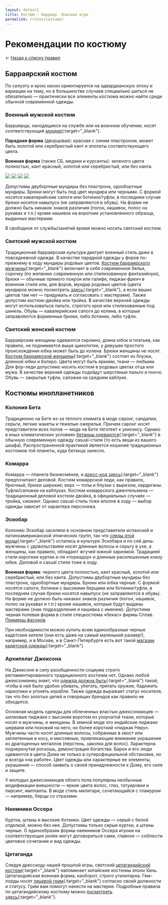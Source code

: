 ```yaml
---
layout: default
title: Костюм — Барраяр. Опасная игра
permalink: /rules/costume/
---
```


# Рекомендации по костюму

&larr; [Назад к списку правил](/rules/)

## Барраярский костюм
По силуэту и крою канон ориентируется на эдвардианскую эпоху и вариации на тему, но в большинстве случаев специально шиться не обязательно — практически все элементы костюма можно найти среди обычной современной одежды.

### Военный мужской костюм
Барраярцы, находящиеся на службе или на военном обучении, носят соответствующий [мундир](https://ru.pinterest.com/tachisis/barrayar-uniform/){:target="_blank"}.

__Парадная форма__ (дворцовая): красная с синим пластроном, может быть золотой или серебристый кант и эполеты соответствующего цвета.

__Военная форма__ (также СБ, медики и курсанты): зеленого цвета полностью, кант красный, золотой или серебристый, или без канта.

<a href="https://fotki.yandex.ru/next/users/s-prince/album/220592/view/1233064" target="_blank"><img src="https://img-fotki.yandex.ru/get/57797/73596289.d/0_12d0a8_ed1ef604_M.jpg" style="max-height:140px;" border="0"/></a> <a href="https://fotki.yandex.ru/next/users/s-prince/album/220592/view/1233066" target="_blank"><img src="https://img-fotki.yandex.ru/get/194503/73596289.d/0_12d0aa_c509d1fa_M.jpg" style="max-height:140px;" border="0"/></a> <a href="https://fotki.yandex.ru/next/users/s-prince/album/220592/view/1233067" target="_blank"><img src="https://img-fotki.yandex.ru/get/195559/73596289.d/0_12d0ab_7c17bedb_M.jpg" style="max-height:140px;" border="0"/></a> <a href="https://fotki.yandex.ru/next/users/s-prince/album/220592/view/1233068" target="_blank"><img src="https://img-fotki.yandex.ru/get/48807/73596289.d/0_12d0ac_fd30fd6a_M.jpg" style="max-height:140px;" border="0"/></a>

Допустимы двубортные мундиры без пластрона, однобортные мундиры. Брюки могут быть под цвет мундира или черными. С формой носятся кавалерийские сапоги или ботинки/туфли, в последнем случае брюки носятся навыпуск (не заправляются в обувь). На форме не должно быть никаких знаков различия (погон, нашивок, полос на рукавах и т.п.) кроме нашивок на воротник установленного образца, выданных мастерами.

В свободное от службы/занятий время можно носить светский костюм.

### Светский мужской костюм
Традиционная барраярская культура диктует военный стиль даже в повседневной одежде. В качестве парадной одежды у форов по-прежнему в ходу мундиры родовых цветов. [Костюм барраярского мужчины](http://www.pinterest.com/tachisis/vor-lords/){:target="_blank"} включает в себя современное белье, сорочку (по желанию современную или стилизованную фантазийную), брюки — обычные прямого покроя или галифе, пиджак-френч в военном стиле или, для форов, мундир родовых цветов (цвета мундиров можно посмотреть [здесь](https://docs.google.com/document/d/1vTeayHwDEkI4jJmVdeMq8qkcl9tdcR9RaqF1aSq4Mlk/edit?usp=sharing){:target="_blank"}, а если ваших цветов там нет — придумать и согласовать с мастерами). Также допустим костюм-двойка или тройка. В качестве верхней одежды могут использоваться пальто, строгого кроя или стилизованные под шинель. Обувь — кавалерийские сапоги до колена, в которые заправляются форменные брюки, либо ботинки, либо туфли.

### Светский женский костюм
Барраярские женщины одеваются скромно, длина юбок и платьев, как правило, не поднимается выше щиколотки, у девушек простого происхождения юбка может быть до колена. Брюки женщины не носят. [Костюм барраярской женщины](http://www.pinterest.com/tachisis/vor-ladies/){:target="_blank"} состоит из блузки, длинной юбки и болеро. Цвета могут быть яркими, ткани — любыми. Для фор-леди допустимо носить костюм в родовых цветах отца или мужа. В качестве верхней одежды подойдут шерстяные пальто и пончо. Обувь — закрытые туфли, сапожки на среднем каблуке.

## Костюмы инопланетников

### Колония Бета
Традиционно на Бете из-за теплого климата в моде саронг, сандалии, серьги, легкие жакеты и тяжелые ожерелья. Причем саронг носят представители всех полов — мода на Бете тяготеет к унисексу. Однако в иных климатических условиях [бетанцы одеваются](https://ru.pinterest.com/tachisis/barrayar-beta-colony/){:target="_blank"} в обычную современную одежду casual-стиля (то есть вещи из вашего шкафа). Распространенной практикой является ношение традиционных костюмов той планеты, куда бетанца занесло.

### Комарра
Комарра — планета бизнесменов, и [дресс-код здесь](https://ru.pinterest.com/tachisis/barrayar-komarr/){:target="_blank"} предпочитают деловой. Костюм комаррской леди, как правило, брючный, брюки широкие; верх — топы и блузки с вырезом, кардиганы. Туфли/сапожки на каблуках. Костюм комаррского джентельмена — традиционный деловой костюм-двойка, в официальных случаях — тройка, смокинг. Однако casual-стиль тоже вполне в ходу — выбор одежды зависит от характера персонажа.

### Эскобар
Колонию Эскобар заселяли в основном представители испанской и латиноамериканской этнических групп, так что [следы этой моды](https://ru.pinterest.com/tachisis/barrayar-escobar/){:target="_blank"} остались в культуре Эскобара и по сей день: мужчины с удовольствием носят длинные волосы и серьгу в ухе, а женщины, как правило, обладают жгучей южной харизмой. Традицией стали короткие куртки а-ля «тореадор» и длинные расклешенные книзу юбки. Деловой и casual стили тоже в ходу.

__Военная форма__: черного цвета полностью, кант красный, золотой или серебристый, или без канта.
Допустимы двубортные мундиры без пластрона, однобортные мундиры. Брюки или юбка черные. С формой носятся сапоги, ботинки с высокими берцами или ботинки/туфли, в последнем случае брюки носятся навыпуск (не заправляются в обувь). На форме не должно быть никаких знаков различия (погон, нашивок, полос на рукавах и т.п.) кроме нашивок, которые будут выданы мастерами (знак подразделения и нашивка с именем). Допустима черная полевая форма в стиле спецкостюма «бекас» фирмы Сплав.
[Примеры фасонов](https://www.pinterest.ru/tachisis/barrayar-escobar/military-uniform/).

При необходимости можно купить всем единообразные черные кадетские кителя (они есть даже на самый маленький размер!), например, и в Москве, и в Санкт-Петербурге есть вот такой [магазин кадетской одежды](http://kamuflyag-shop.ru/elements-list/kiteli/){:target="_blank"}

### Архипелаг Джексона
На Джексоне в силу разобщенности социума строго регламентированного традиционного костюма нет. Однако любой джексонианец знает, что [одежда должна быть](https://ru.pinterest.com/tachisis/barrayar-jacksons-whole/){:target="_blank"} такой, чтобы в ней было удобно убивать, убегать, прятать оружие, бадяжить наркотики и угонять корабли. Также одежда выражает статус носителя, так что без золотых цепей и говорящих брендов как правило не обходится.

Основная модель одежды для облеченных властью джексонианцев — шелковые пиджаки с высоким воротом из узорчатой ткани, которые носят и мужчины, и женщины. В земной моде это индийские пиджаки шервани или похожий на него, но более короткий «пиджак Неру».
Мужчины часто носят длинные волосы, собранные в хвост или заплетенные в косу, и массивные, привлекающие внимание украшения из драгоценных металлов (перстень, заколка для волос). Характерна подчеркнутая роскошь, демонстрация богатства. Барон и его люди одеваются в цвета Дома не только в суперофициальной обстановке, но и всегда «на работе». Цвет одежды или характерные ее элементы, украшения — способ заявить о своей принадлежности к Дому, его силе и защите.

У молодых джексонианцев обоего пола популярны необычные модификации внешности — яркие цвета волос, глаз, татуировки и пирсинг, импланты. В моде стиль милитари, сочетающийся с гламуром — например, берцы со стразами.  


### Наемники Оссера
Куртка, штаны и высокие ботинки. Цвет одежды — серый с белой отделкой, можно без нее. Допустимы только серые куртки, а штаны черные. О единообразии формы наемников Оссера игроки на соответствующих ролях могут договориться сами, главное — соблюсти цветовое сочетание и вид одежды.

### Цетаганда
Следуя дресскоду нашей прошлой игры, светский [цетагандийский костюм](https://ru.pinterest.com/tachisis/ghem-lords/){:target="_blank"} напоминает китайские костюмы эпохи Хань. Цетагандийская военная форма, наоборот, строго утилитарна. Гем-лорды носят [лицевой грим](http://9satrapy.diary.ru/p203009948.htm){:target="_blank"} согласно своей должности и статусу. Грим вам помогут нанести на мастерке. Подробные правила по цетагандийскому костюму можно [посмотреть здесь](http://9satrapy.diary.ru/p200124768.htm){:target="_blank"}.
